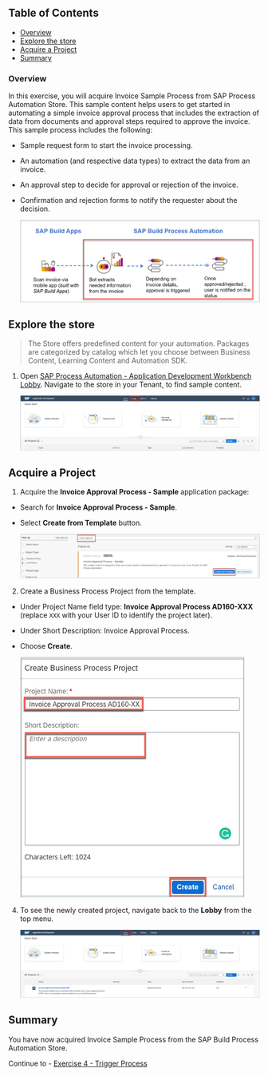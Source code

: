 ## Table of Contents
 - [Overview](#section1)
 - [Explore the store](#section2)
 - [Acquire a Project](#section3)
 - [Summary](#summary)


### Overview <a name="section1"></a>

In this exercise, you will  acquire Invoice Sample Process from SAP Process Automation Store.
This sample content helps users to get started in automating a simple invoice approval process that includes the extraction of data from documents and approval steps required to approve the invoice.
This sample process includes the following:
- Sample request form to start the invoice processing.
- An automation (and respective data types) to extract the data from an invoice.
- An approval step to decide for approval or rejection of the invoice.
- Confirmation and rejection forms to notify the requester about the decision.

    ![Process](./images/BusinessProcess.png)

## Explore the store <a name="section2"></a>

>The Store offers predefined content for your automation. Packages are categorized by catalog which let you choose between Business Content, Learning Content and Automation SDK.

1. Open [SAP Process Automation - Application Development Workbench Lobby](https://da160-96ork4sc-applicationdevelopment.lcnc.cfapps.eu10.hana.ondemand.com/lobby).
  Navigate to the store in your Tenant, to find sample content.

    ![03](./images/001.png)

## Acquire a Project <a name="section3"></a>

1. Acquire the **Invoice Approval Process - Sample** application package:

  - Search for **Invoice Approval Process - Sample**.
  - Select **Create from Template** button.

    ![03](./images/002.png)

2.	Create a Business Process Project from the template.

  - Under Project Name field type: **Invoice Approval Process AD160-XXX** (replace `XXX` with your User ID to identify the project later).
  - Under Short Description: Invoice Approval Process.
  - Choose **Create**.

    ![03](./images/003.png)

4. To see the newly created project, navigate back to the **Lobby** from the top menu.

    ![03](./images/004.png)

## Summary<a name="summary"></a>

You have now acquired Invoice Sample Process from the SAP Build Process Automation Store.

Continue to - [Exercise 4 - Trigger Process](../4_TriggerProcess/Create-API-Trigger.md)
